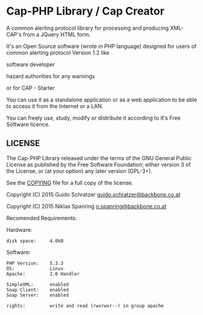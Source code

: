 # Cap-PHP Library / Cap Creator
A common alerting protocol library for processing and producing XML-CAP's from a JQuery HTML form.

It's an Open Source software (wrote in PHP language) designed for users of common alerting protocol Version 1.2 like

 software developer

 hazard authorities for any warnings

 or for CAP - Starter

You can use it as a standalone application or as a web application to be able to access it from the Internet or a LAN.

You can freely use, study, modify or distribute it according to it's Free Software licence.

## LICENSE

The Cap-PHP Library released under the terms of the GNU General Public License as published by the Free Software Foundation; either version 3 of the License, or (at your option) any later version (GPL-3+).

See the [COPYING](COPYING) file for a full copy of the license.

Copyright (C) 2015 Guido Schratzer <guido.schratzer@backbone.co.at>

Copyright (C) 2015 Niklas Spanring <n.spanring@backbone.co.at>


Recomended Requirements:

Hardware:

	disk space:		4.0kB

Software:

	PHP Version: 	5.3.3
	OS: 			Linux
	Apache: 		2.0 Handler

	SimpleXML:		enabled
	Soap Client:	enabled
	Soap Server:	enabled

	rights:			write and read (rwxrwxr--) in group apache
